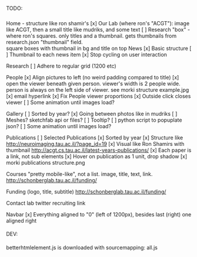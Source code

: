 #####
TODO:
#####

Home - structure like ron shamir's
    [x] Our Lab (where ron's "ACGT"): image like ACGT, then a small title like mudriks, and some text
    [ ] Research "box" - where ron's squares. only titles and a thumbnail. gets thumbnails from research.json "thumbnail" field.  
        square boxes with thumbnail in bg and title on top
    News
        [x] Basic structure
        [ ] Thumbnail to each news item
        [x] Stop cycling on user interaction

Research
    [ ] Adhere to regular grid (1200 etc)
    
People
    [x] Align pictures to left (no weird padding compared to title)
    [x] open the viewer beneath given person. viewer's width is 2 people wide.
            person is always on the left side of viewer. see morki structure example.jpg
    [x] email hyperlink
    [x] Fix People viewer proportions
    [x] Outside click closes viewer
    [ ] Some animation until images load?

Gallery
    [ ] Sorted by year?
    [x] Going between photos like in mudriks
    [ ] Meshes? sketchfab api or files?
    [ ] Tooltip?
    [ ] python script to popuplate json?
    [ ] Some animation until images load?
    
Publications
    [ ] Selected Publications
    [x] Sorted by year
    [x] Structure like http://neuroimaging.tau.ac.il/?page_id=19 
    [x] Visual like Ron Shamirs with thumbnail http://acgt.cs.tau.ac.il/latest-years-publications/
    [x] Each paper is a link, not sub elements
    [x] Hover on publication as 1 unit, drop shadow
    [x] morki publications structure.png
    
Courses
    "pretty mobile-like", not a list. image, title, text, link. http://schonberglab.tau.ac.il/funding/


Funding
    (logo, title, subtitle) http://schonberglab.tau.ac.il/funding/


Contact
    lab twitter
    recruiting link


Navbar
    [x] Everything aligned to "0" (left of 1200px), besides last (right) one aligned right    
####
DEV:
####
betterhtmlelement.js is downloaded with sourcemapping: all.js
